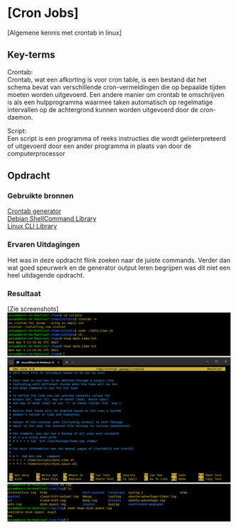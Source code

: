 # [Cron Jobs]

[Algemene kennis met crontab in linux]

## Key-terms

Crontab:  
Crontab, wat een afkorting is voor cron table, is een bestand dat het schema bevat van verschillende cron-vermeldingen die op bepaalde tijden moeten worden uitgevoerd. Een andere manier om crontab te omschrijven is als een hulpprogramma waarmee taken automatisch op regelmatige intervallen op de achtergrond kunnen worden uitgevoerd door de cron-daemon.


Script:  
Een script is een programma of reeks instructies die wordt geïnterpreteerd of uitgevoerd door een ander programma in plaats van door de computerprocessor
## Opdracht

### Gebruikte bronnen

[Crontab generator](https://crontab-generator.org/)  
[Debian ShellCommand Library ](https://wiki.debian.org/ShellCommands)  
[Linux CLI Library](https://ss64.com/bash/)

### Ervaren Uitdagingen

Het was in deze opdracht flink zoeken naar de juiste commands. Verder dan wat goed speurwerk en de generator output leren begrijpen was dit niet een heel uitdagende opdracht.

### Resultaat

[Zie screenshots]
![Script 1 resultaat in terminal](/00_includes/Week-1-img/CronJobsMinutes.png)
![Cronjob implementatie](/00_includes/Week-1-img/CronJobsWeeklyDiskSpace.png)
![Disk_space resultaat](/00_includes/Week-1-img/CronJobsVarLog.png)
